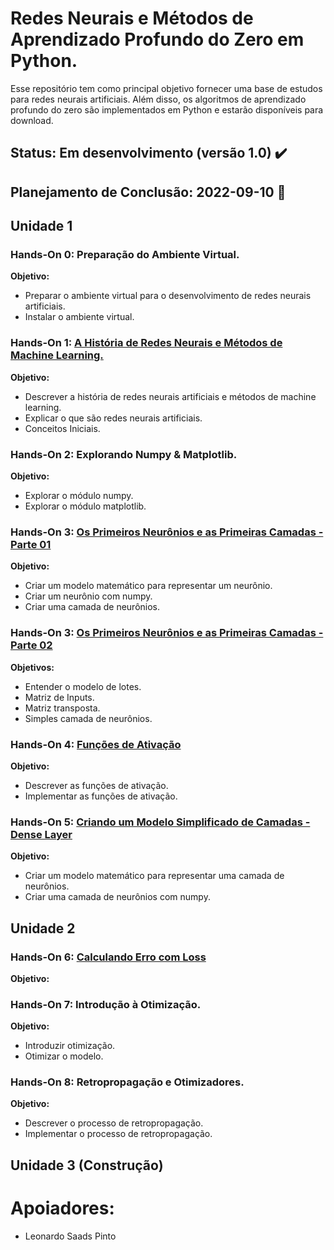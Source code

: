 # **Redes Neurais e Métodos de Aprendizado Profundo do Zero em Python.**

Esse repositório tem como principal objetivo fornecer uma base de estudos para redes neurais artificiais. Além disso, os algoritmos de aprendizado profundo do zero são implementados em Python e estarão disponíveis para download.

## Status: Em desenvolvimento (versão 1.0) ✔️
## Planejamento de Conclusão: 2022-09-10 📅

## Unidade 1

### **Hands-On 0: Preparação do Ambiente Virtual.**

**Objetivo:**

- Preparar o ambiente virtual para o desenvolvimento de redes neurais artificiais.
- Instalar o ambiente virtual.

### **Hands-On 1: [A História de Redes Neurais e Métodos de Machine Learning.](/Unidade%201/Hands-On_01.ipynb)**

**Objetivo:**

- Descrever a história de redes neurais artificiais e métodos de machine learning.
- Explicar o que são redes neurais artificiais.
- Conceitos Iniciais.

### **Hands-On 2: Explorando Numpy & Matplotlib.**

**Objetivo:**

- Explorar o módulo numpy.
- Explorar o módulo matplotlib.

### **Hands-On 3: [Os Primeiros Neurônios e as Primeiras Camadas - Parte 01](/Unidade%201/Hands-On_031.ipynb)**

**Objetivo:**

- Criar um modelo matemático para representar um neurônio.
- Criar um neurônio com numpy.
- Criar uma camada de neurônios.

### **Hands-On 3: [Os Primeiros Neurônios e as Primeiras Camadas - Parte 02](/Unidade%201/Hands-On_032.ipynb)**

**Objetivos:**

- Entender o modelo de lotes.
- Matriz de Inputs.
- Matriz transposta.
- Simples camada de neurônios.

### **Hands-On 4: [Funções de Ativação](/Unidade%201/Hands_On_04.ipynb)**

**Objetivo:**

- Descrever as funções de ativação.
- Implementar as funções de ativação.

### **Hands-On 5: [Criando um Modelo Simplificado de Camadas - Dense Layer](/Unidade%201/Hands_On_04.ipynb)**

**Objetivo:**

- Criar um modelo matemático para representar uma camada de neurônios.
- Criar uma camada de neurônios com numpy.

## Unidade 2

### **Hands-On 6: [Calculando Erro com Loss](/Unidade%202/Hands-On_06.ipynb)**

**Objetivo:**
### **Hands-On 7: Introdução à Otimização.**

**Objetivo:**

- Introduzir otimização.
- Otimizar o modelo.

### **Hands-On 8: Retropropagação e Otimizadores.**

**Objetivo:**

- Descrever o processo de retropropagação.
- Implementar o processo de retropropagação.

## Unidade 3 (Construção)


# Apoiadores:

 - Leonardo Saads Pinto
